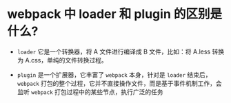 # webpack 中 loader 和 plugin 的区别是什么?

- `loader` 它是一个转换器，将 A 文件进行编译成 B 文件，比如：将 A.less 转换为 A.css，单纯的文件转换过程。

- `plugin` 是一个扩展器，它丰富了 `webpack` 本身，针对是 `loader` 结束后，`webpack` 打包的整个过程，它并不直接操作文件，而是基于事件机制工作，会监听 `webpack` 打包过程中的某些节点，执行广泛的任务
